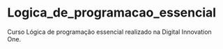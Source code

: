 # Logica_de_programacao_essencial
Curso Lógica de programação essencial realizado na Digital Innovation One.
